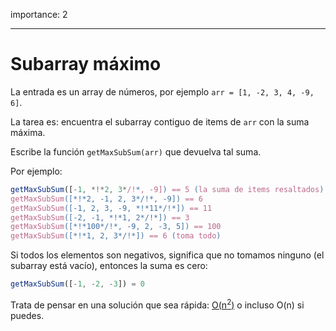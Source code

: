 importance: 2

---

# Subarray máximo

La entrada es un array de números, por ejemplo `arr = [1, -2, 3, 4, -9, 6]`.

La tarea es: encuentra el subarray contiguo de items de `arr` con la suma máxima.

Escribe la función `getMaxSubSum(arr)` que devuelva tal suma.

Por ejemplo:

```js
getMaxSubSum([-1, *!*2, 3*/!*, -9]) == 5 (la suma de items resaltados)
getMaxSubSum([*!*2, -1, 2, 3*/!*, -9]) == 6
getMaxSubSum([-1, 2, 3, -9, *!*11*/!*]) == 11
getMaxSubSum([-2, -1, *!*1, 2*/!*]) == 3
getMaxSubSum([*!*100*/!*, -9, 2, -3, 5]) == 100
getMaxSubSum([*!*1, 2, 3*/!*]) == 6 (toma todo)
```

Si todos los elementos son negativos, significa que no tomamos ninguno (el subarray está vacío), entonces la suma es cero:

```js
getMaxSubSum([-1, -2, -3]) = 0
```

Trata de pensar en una solución que sea rápida: [O(n<sup>2</sup>)](https://es.wikipedia.org/wiki/Notaci%C3%B3n_de_Landau) o incluso O(n) si puedes.
